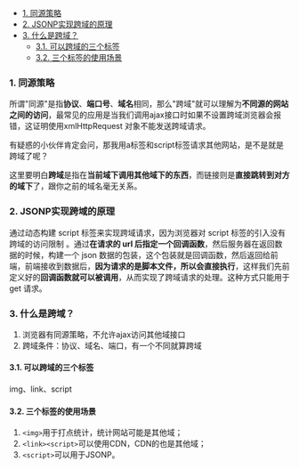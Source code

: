 - [1. 同源策略](#1-同源策略)
- [2. JSONP实现跨域的原理](#2-jsonp实现跨域的原理)
- [3. 什么是跨域？](#3-什么是跨域)
  - [3.1. 可以跨域的三个标签](#31-可以跨域的三个标签)
  - [3.2. 三个标签的使用场景](#32-三个标签的使用场景)

### 1. 同源策略
所谓"同源"是指**协议**、**端口号**、**域名**相同，那么"跨域"就可以理解为**不同源的网站之间的访问**，最常见的应用是当我们调用ajax接口时如果不设置跨域浏览器会报错，这证明使用xmlHttpRequest 对象不能发送跨域请求。

有疑惑的小伙伴肯定会问，那我用a标签和script标签请求其他网站，是不是就是跨域了呢？

这里要明白**跨域**是指在**当前域下调用其他域下的东西**，而链接则是**直接跳转到对方的域下**了，跟你之前的域名毫无关系。


### 2. JSONP实现跨域的原理

通过动态构建 script  标签来实现跨域请求，因为浏览器对 script 标签的引入没有跨域的访问限制 。通过**在请求的 url 后指定一个回调函数**，然后服务器在返回数据的时候，构建一个 json 数据的包装，这个包装就是回调函数，然后返回给前端，前端接收到数据后，**因为请求的是脚本文件，所以会直接执行**，这样我们先前定义好的**回调函数就可以被调用**，从而实现了跨域请求的处理。这种方式只能用于 get 请求。

### 3. 什么是跨域？
1. 浏览器有同源策略，不允许ajax访问其他域接口
2. 跨域条件：协议、域名、端口，有一个不同就算跨域


#### 3.1. 可以跨域的三个标签
img、link、script


#### 3.2. 三个标签的使用场景
1. `<img>`用于打点统计，统计网站可能是其他域；
2. `<link><script>`可以使用CDN，CDN的也是其他域；
3. `<script>`可以用于JSONP。

